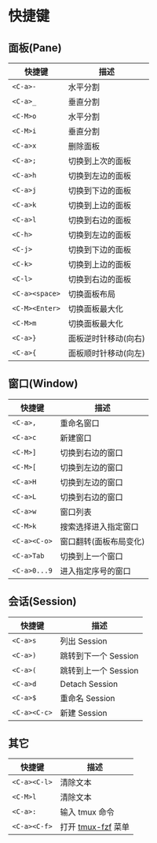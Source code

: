 # 快捷键

## 面板(Pane)

| 快捷键         | 描述                 | 
| -------------- | -------------------- | 
| `<C-a>-`       | 水平分割             |
| `<C-a>_`       | 垂直分割             |
| `<C-M>o`       | 水平分割             |
| `<C-M>i`       | 垂直分割             |
| `<C-a>x`       | 删除面板             |
| `<C-a>;`       | 切换到上次的面板     |
| `<C-a>h`       | 切换到左边的面板     |
| `<C-a>j`       | 切换到下边的面板     |
| `<C-a>k`       | 切换到上边的面板     |
| `<C-a>l`       | 切换到右边的面板     |
| `<C-h>`        | 切换到左边的面板     |
| `<C-j>`        | 切换到下边的面板     |
| `<C-k>`        | 切换到上边的面板     |
| `<C-l>`        | 切换到右边的面板     |
| `<C-a><space>` | 切换面板布局         |
| `<C-M><Enter>` | 切换面板最大化       |
| `<C-M>m`       | 切换面板最大化       |
| `<C-a>}`       | 面板逆时针移动(向右) |
| `<C-a>{`       | 面板顺时针移动(向左) |

## 窗口(Window)

| 快捷键       | 描述                   |
| ------------ | ---------------------- |
| `<C-a>,`     | 重命名窗口             |
| `<C-a>c`     | 新建窗口               |
| `<C-M>]`     | 切换到右边的窗口       |
| `<C-M>[`     | 切换到左边的窗口       |
| `<C-a>H`     | 切换到左边的窗口       |
| `<C-a>L`     | 切换到右边的窗口       |
| `<C-a>w`     | 窗口列表               |
| `<C-M>k`     | 搜索选择进入指定窗口   |
| `<C-a><C-o>` | 窗口翻转(面板布局变化) |
| `<C-a>Tab`   | 切换到上一个窗口       |
| `<C-a>0...9` | 进入指定序号的窗口     |

## 会话(Session)

| 快捷键       | 描述                 |
| ------------ | -------------------- |
| `<C-a>s`     | 列出 Session         |
| `<C-a>)`     | 跳转到下一个 Session |
| `<C-a>(`     | 跳转到上一个 Session |
| `<C-a>d`     | Detach Session       |
| `<C-a>$`     | 重命名 Session       |
| `<C-a><C-c>` | 新建 Session         |

## 其它

| 快捷键       | 描述                                                      | 
| ------------ | --------------------------------------------------------- | 
| `<C-a><C-l>` | 清除文本                                                  |
| `<C-M>l`     | 清除文本                                                  |
| `<C-a>:`     | 输入 tmux 命令                                            |
| `<C-a><C-f>` | 打开 [tmux-fzf](https://github.com/sainnhe/tmux-fzf) 菜单 |
